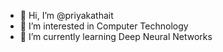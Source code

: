 - 👋 Hi, I’m @priyakathait
- 👀 I’m interested in Computer Technology
- 🌱 I’m currently learning Deep Neural Networks

<!---
priyakathait/priyakathait is a ✨ special ✨ repository because its `README.md` (this file) appears on your GitHub profile.
You can click the Preview link to take a look at your changes.
--->
